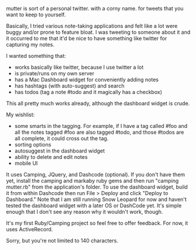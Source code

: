 mutter is sort of a personal twitter. with a corny name. for tweets that you want to keep to yourself.

Basically, I tried various note-taking applications and felt like a lot were buggy and/or prone to feature bloat. I was tweeting to someone about it and it occurred to me that it'd be nice to have something like twitter for capturing my notes. 

I wanted something that:

* works basically like twitter, because I use twitter a lot
* is private/runs on my own server
* has a Mac Dashboard widget for conveniently adding notes
* has hashtags (with auto-suggest) and search
* has todos (tag a note #todo and it magically has a checkbox)

This all pretty much works already, although the dashboard widget is crude. 

My wishlist:

* some smarts in the tagging. For example, if I have a tag called #foo and all the notes tagged #foo are also tagged #todo, and those #todos are all complete, it could cross out the tag.
* sorting options
* autosuggest in the dashboard widget
* ability to delete and edit notes
* mobile UI

It uses Camping, JQuery, and Dashcode (optional). If you don't have them yet, install the camping and markaby ruby gems and then run "camping mutter.rb" from the application's folder. To use the dashboard widget, build it from within Dashcode then run File > Deploy and click "Deploy to Dashboard." Note that I am still running Snow Leopard for now and haven't tested the dashboard widget with a later OS or DashCode yet. It's simple enough that I don't see any reason why it wouldn't work, though.

It's my first Ruby/Camping project so feel free to offer feedback. For now, it uses ActiveRecord. 

Sorry, but you're not limited to 140 characters.

